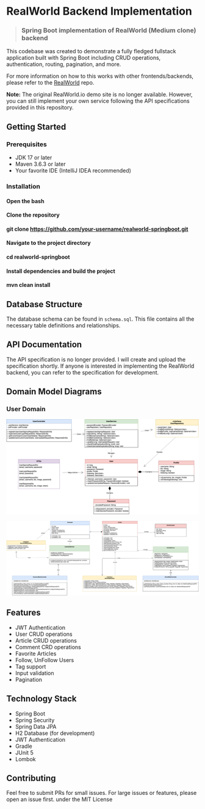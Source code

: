 # RealWorld Backend Implementation

> ### Spring Boot implementation of RealWorld (Medium clone) backend

This codebase was created to demonstrate a fully fledged fullstack application built with Spring Boot including CRUD operations, authentication, routing, pagination, and more.

For more information on how to this works with other frontends/backends, please refer to the [RealWorld](https://github.com/gothinkster/realworld) repo.

**Note:** The original RealWorld.io demo site is no longer available. However, you can still implement your own service following the API specifications provided in this repository.

## Getting Started

### Prerequisites
- JDK 17 or later
- Maven 3.6.3 or later
- Your favorite IDE (IntelliJ IDEA recommended)

### Installation

#### Open the bash
#### Clone the repository
#### git clone https://github.com/your-username/realworld-springboot.git
#### Navigate to the project directory
#### cd realworld-springboot
#### Install dependencies and build the project
#### mvn clean install


## Database Structure
The database schema can be found in `schema.sql`. This file contains all the necessary table definitions and relationships.

## API Documentation
The API specification is no longer provided. I will create and upload the specification shortly. If anyone is interested in implementing the RealWorld backend, you can refer to the specification for development.
## Domain Model Diagrams

### User Domain
![User Domain Model](/doc/image/user.png)


![Article Domain Model](/doc/image/article.png)

## Features
- JWT Authentication
- User CRUD operations
- Article CRUD operations
- Comment CRD operations
- Favorite Articles
- Follow, UnFollow Users
- Tag support
- Input validation
- Pagination

## Technology Stack
- Spring Boot
- Spring Security
- Spring Data JPA
- H2 Database (for development)
- JWT Authentication
- Gradle
- JUnit 5
- Lombok

## Contributing
Feel free to submit PRs for small issues. For large issues or features, please open an issue first. under the MIT License